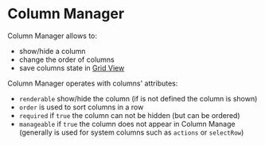 Column Manager
==============

Column Manager allows to:
- show/hide a column
- change the order of columns
- save columns state in [Grid View](./extensions/grid_views.md)

Column Manager operates with columns' attributes:
- `renderable` show/hide the column (if is not defined the column is shown)
- `order` is used to sort columns in a row
- `required` if `true` the column can not be hidden (but can be ordered)
- `manageable` if `true` the column does not appear in Column Manage (generally is used for system columns such as `actions` or `selectRow`)
